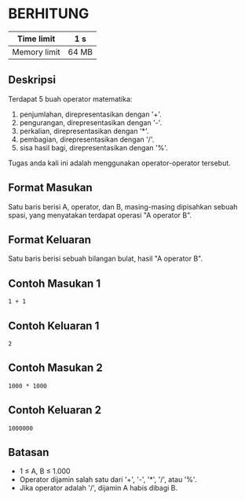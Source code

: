 # BERHITUNG

| Time limit | 1 s |
| --- | --- |
| Memory limit | 64 MB |

## Deskripsi

Terdapat 5 buah operator matematika:

1. penjumlahan, direpresentasikan dengan '+'.
2. pengurangan, direpresentasikan dengan '-'.
3. perkalian, direpresentasikan dengan '*'.
4. pembagian, direpresentasikan dengan '/'.
5. sisa hasil bagi, direpresentasikan dengan '%'.

Tugas anda kali ini adalah menggunakan operator-operator tersebut.

## Format Masukan

Satu baris berisi A, operator, dan B, masing-masing dipisahkan sebuah spasi, yang menyatakan terdapat operasi "A operator B".

## Format Keluaran

Satu baris berisi sebuah bilangan bulat, hasil "A operator B".

## Contoh Masukan 1

    1 + 1

## Contoh Keluaran 1

    2

## Contoh Masukan 2

    1000 * 1000

## Contoh Keluaran 2

    1000000

## Batasan

- 1 ≤ A, B ≤ 1.000
- Operator dijamin salah satu dari '+', '-', '*', '/', atau '%'.
- Jika operator adalah '/', dijamin A habis dibagi B.
